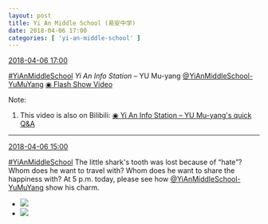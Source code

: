 ```yaml
---
layout: post
title: Yi An Middle School (易安中学)
date: 2018-04-06 17:00
categories: [ 'yi-an-middle-school' ]
---
```


<div class="weibo-info">
  <a href="https://weibo.com/6074218720/GaQxw5Ew6">2018-04-06 17:00</a>
</div>

[#YiAnMiddleSchool](https://weibo.com/p/100808e5c67e0668537d4caddefd946dcff208/super_index) *Yi An Info Station* – YU Mu-yang [@YiAnMiddleSchool-YuMuYang](https://weibo.com/u/6505651747) [◉ Flash Show Video](https://www.miaopai.com/show/VV2ZQn8s~sy2H9QrdHxJNK0ea8Pf4LwD7amqlw__.htm)

<!-- more -->

Note:
1. This video is also on Bilibili: [◉ Yi An Info Station – YU Mu-yang's quick Q&A](https://www.bilibili.com/video/av21689794)

---

<div class="weibo-info">
  <a href="https://weibo.com/6074218720/GaPKOweVI">2018-04-06 15:00</a>
</div>

[#YiAnMiddleSchool](https://weibo.com/p/100808e5c67e0668537d4caddefd946dcff208/super_index) The little shark's tooth was lost because of “hate”? Whom does he want to travel with? Whom does he want to share the happiness with? At 5 p.m. today, please see how [@YiAnMiddleSchool-YuMuYang](https://weibo.com/u/6505651747) show his charm.

<ul class="weibo-pic-list-1">
  <li class="weibo-pic">
    <a href="http://wx1.sinaimg.cn/mw690/006D4NLGgy1fq2qwd4irdj31kw11xqve.jpg"><img src="http://wx1.sinaimg.cn/thumb150/006D4NLGgy1fq2qwd4irdj31kw11xqve.jpg"/></a>
  </li>
  <li class="weibo-pic">
    <a href="http://wx4.sinaimg.cn/mw690/006D4NLGgy1fq2qwl8g55j31kw11xhe3.jpg"><img src="http://wx4.sinaimg.cn/thumb150/006D4NLGgy1fq2qwl8g55j31kw11xhe3.jpg"/></a>
  </li>
</ul>
